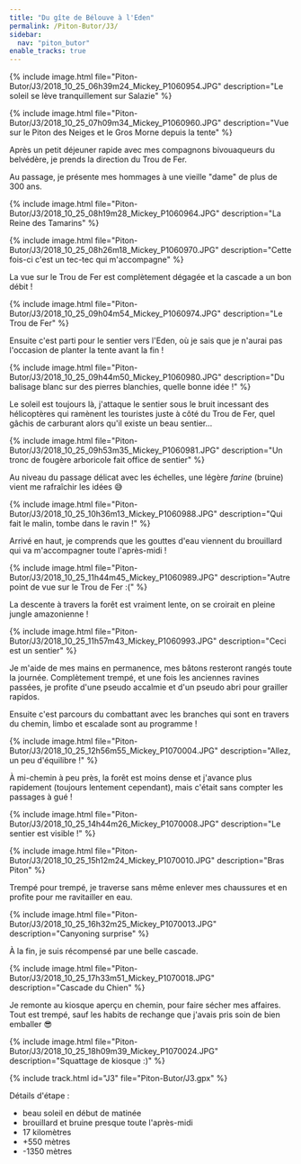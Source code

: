 ```yaml
---
title: "Du gîte de Bélouve à l'Eden"
permalink: /Piton-Butor/J3/
sidebar:
  nav: "piton_butor"
enable_tracks: true
---
```


{% include image.html file="Piton-Butor/J3/2018_10_25_06h39m24_Mickey_P1060954.JPG" description="Le soleil se lève tranquillement sur Salazie" %}

{% include image.html file="Piton-Butor/J3/2018_10_25_07h09m34_Mickey_P1060960.JPG" description="Vue sur le Piton des Neiges et le Gros Morne depuis la tente" %}

Après un petit déjeuner rapide avec mes compagnons bivouaqueurs du belvédère, je prends la direction du Trou de Fer.

Au passage, je présente mes hommages à une vieille "dame" de plus de 300 ans.

{% include image.html file="Piton-Butor/J3/2018_10_25_08h19m28_Mickey_P1060964.JPG" description="La Reine des Tamarins" %}

{% include image.html file="Piton-Butor/J3/2018_10_25_08h26m18_Mickey_P1060970.JPG" description="Cette fois-ci c'est un tec-tec qui m'accompagne" %}

La vue sur le Trou de Fer est complètement dégagée et la cascade a un bon débit !

{% include image.html file="Piton-Butor/J3/2018_10_25_09h04m54_Mickey_P1060974.JPG" description="Le Trou de Fer" %}

Ensuite c'est parti pour le sentier vers l'Eden, où je sais que je n'aurai pas l'occasion de planter la tente avant la fin !

{% include image.html file="Piton-Butor/J3/2018_10_25_09h44m50_Mickey_P1060980.JPG" description="Du balisage blanc sur des pierres blanchies, quelle bonne idée !" %}

Le soleil est toujours là, j'attaque le sentier sous le bruit incessant des hélicoptères qui ramènent les touristes juste à côté du Trou de Fer, quel gâchis de carburant alors qu'il existe un beau sentier...

{% include image.html file="Piton-Butor/J3/2018_10_25_09h53m35_Mickey_P1060981.JPG" description="Un tronc de fougère arboricole fait office de sentier" %}

Au niveau du passage délicat avec les échelles, une légère *farine* (bruine) vient me rafraîchir les idées :sweat_smile:

{% include image.html file="Piton-Butor/J3/2018_10_25_10h36m13_Mickey_P1060988.JPG" description="Qui fait le malin, tombe dans le ravin !" %}

Arrivé en haut, je comprends que les gouttes d'eau viennent du brouillard qui va m'accompagner toute l'après-midi !

{% include image.html file="Piton-Butor/J3/2018_10_25_11h44m45_Mickey_P1060989.JPG" description="Autre point de vue sur le Trou de Fer :(" %}

La descente à travers la forêt est vraiment lente, on se croirait en pleine jungle amazonienne !

{% include image.html file="Piton-Butor/J3/2018_10_25_11h57m43_Mickey_P1060993.JPG" description="Ceci est un sentier" %}

Je m'aide de mes mains en permanence, mes bâtons resteront rangés toute la journée.
Complètement trempé, et une fois les anciennes ravines passées, je profite d'une pseudo accalmie et d'un pseudo abri pour grailler rapidos.

Ensuite c'est parcours du combattant avec les branches qui sont en travers du chemin, limbo et escalade sont au programme !

{% include image.html file="Piton-Butor/J3/2018_10_25_12h56m55_Mickey_P1070004.JPG" description="Allez, un peu d'équilibre !" %}

À mi-chemin à peu près, la forêt est moins dense et j'avance plus rapidement (toujours lentement cependant), mais c'était sans compter les passages à gué !

{% include image.html file="Piton-Butor/J3/2018_10_25_14h44m26_Mickey_P1070008.JPG" description="Le sentier est visible !" %}

{% include image.html file="Piton-Butor/J3/2018_10_25_15h12m24_Mickey_P1070010.JPG" description="Bras Piton" %}

Trempé pour trempé, je traverse sans même enlever mes chaussures et en profite pour me ravitailler en eau.

{% include image.html file="Piton-Butor/J3/2018_10_25_16h32m25_Mickey_P1070013.JPG" description="Canyoning surprise" %}

À la fin, je suis récompensé par une belle cascade.

{% include image.html file="Piton-Butor/J3/2018_10_25_17h33m51_Mickey_P1070018.JPG" description="Cascade du Chien" %}

Je remonte au kiosque aperçu en chemin, pour faire sécher mes affaires. Tout est trempé, sauf les habits de rechange que j'avais pris soin de bien emballer :sunglasses:

{% include image.html file="Piton-Butor/J3/2018_10_25_18h09m39_Mickey_P1070024.JPG" description="Squattage de kiosque :)" %}

{% include track.html id="J3" file="Piton-Butor/J3.gpx" %}

Détails d'étape :
* beau soleil en début de matinée
* brouillard et bruine presque toute l'après-midi
* 17 kilomètres
* +550 mètres
* -1350 mètres
